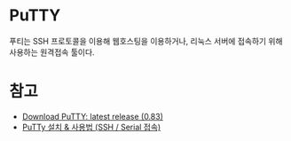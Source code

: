 # PuTTY

푸티는 SSH 프로토콜을 이용해 웹호스팅을 이용하거나, 리눅스 서버에 접속하기 위해 사용하는 원격접속 툴이다.

# 참고

* [Download PuTTY: latest release (0.83)](https://www.chiark.greenend.org.uk/~sgtatham/putty/latest.html)
* [PuTTy 설치 & 사용법 (SSH / Serial 접속)](https://inpa.tistory.com/entry/PuTTy-%F0%9F%92%BF-%EC%84%A4%EC%B9%98-%EB%B0%8F-%EC%82%AC%EC%9A%A9%EB%B2%95)